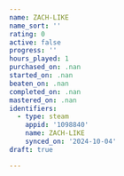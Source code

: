 ```yaml
---
name: ZACH-LIKE
name_sort: ''
rating: 0
active: false
progress: ''
hours_played: 1
purchased_on: .nan
started_on: .nan
beaten_on: .nan
completed_on: .nan
mastered_on: .nan
identifiers:
  - type: steam
    appid: '1098840'
    name: ZACH-LIKE
    synced_on: '2024-10-04'
draft: true

---
```

